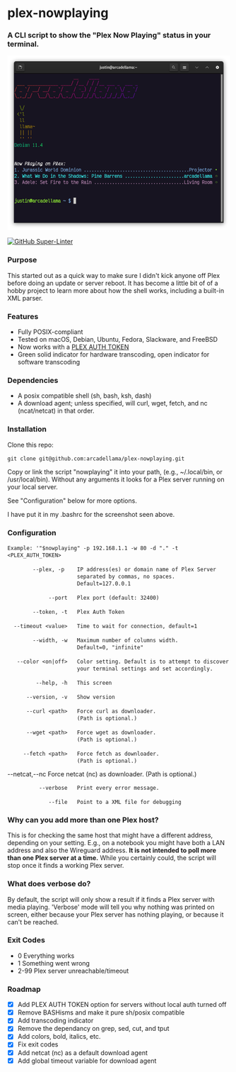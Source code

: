 # plex-nowplaying

### A CLI script to show the "Plex Now Playing" status in your terminal.

![Image](/.github/images/nowplaying-screenshot.png)

[![GitHub Super-Linter](https://github.com/arcadellama/nowplaying.sh/workflows/Lint%20Code%20Base/badge.svg)](https://github.com/marketplace/actions/super-linter)

### Purpose
This started out as a quick way to make sure I didn't kick anyone off Plex before doing an update or server reboot. It has become a little bit of of a hobby project to learn more about how the shell works, including a built-in XML parser.

### Features
- Fully POSIX-compliant
- Tested on macOS, Debian, Ubuntu, Fedora, Slackware, and FreeBSD
- Now works with a [PLEX AUTH TOKEN](https://support.plex.tv/articles/204059436-finding-an-authentication-token-x-plex-token/)
- Green solid indicator for hardware transcoding, open indicator for software transcoding

### Dependencies
- A posix compatible shell (sh, bash, ksh, dash)
- A download agent; unless specified, will curl, wget, fetch, and nc (ncat/netcat) in that order.

### Installation
Clone this repo:

    git clone git@github.com:arcadellama/plex-nowplaying.git

Copy or link the script "nowplaying" it into your path, (e.g., ~/.local/bin, or /usr/local/bin). Without any arguments it looks for a Plex server running on your local server.

See "Configuration" below for more options.

I have put it in my .bashrc for the screenshot seen above.

### Configuration

    Example: '"$nowplaying" -p 192.168.1.1 -w 80 -d "." -t <PLEX_AUTH_TOKEN>
         
            --plex, -p    IP address(es) or domain name of Plex Server
                          separated by commas, no spaces.
                          Default=127.0.0.1

                 --port   Plex port (default: 32400)

            --token, -t   Plex Auth Token

      --timeout <value>   Time to wait for connection, default=1

            --width, -w   Maximum number of columns width.
                          Default=0, "infinite"

       --color <on|off>   Color setting. Default is to attempt to discover
                          your terminal settings and set accordingly.

             --help, -h   This screen

          --version, -v   Show version

          --curl <path>   Force curl as downloader.
                          (Path is optional.)

          --wget <path>   Force wget as downloader.
                          (Path is optional.)

         --fetch <path>   Force fetch as downloader.
                          (Path is optional.)

   --netcat,--nc <path>   Force netcat (nc) as downloader.
                          (Path is optional.)

              --verbose   Print every error message.

                 --file   Point to a XML file for debugging

### Why can you add more than one Plex host?
This is for checking the same host that might have a different address, depending on your setting. E.g., on a notebook you might have both a LAN address and also the Wireguard address. **It is not intended to poll more than one Plex server at a time.** While you certainly could, the script will stop once it finds a working Plex server.

### What does verbose do?
By default, the script will only show a result if it finds a Plex server with media playing. 'Verbose' mode will tell you why nothing was printed on screen, either because your Plex server has nothing playing, or because it can't be reached.

### Exit Codes
-   0     Everything works
-   1     Something went wrong
-   2-99  Plex server unreachable/timeout 

### Roadmap
- [x] Add PLEX AUTH TOKEN option for servers without local auth turned off
- [x] Remove BASHisms and make it pure sh/posix compatible
- [x] Add transcoding indicator
- [x] Remove the dependancy on grep, sed, cut, and tput
- [x] Add colors, bold, italics, etc.
- [x] Fix exit codes
- [x] Add netcat (nc) as a default download agent
- [x] Add global timeout variable for download agent
